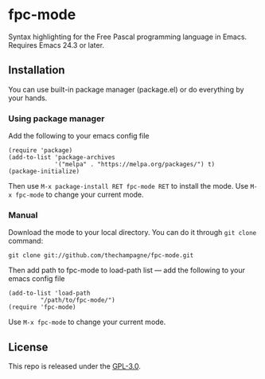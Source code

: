 # fpc-mode

Syntax highlighting for the Free Pascal programming language in Emacs. Requires Emacs 24.3 or later.

## Installation

You can use built-in package manager (package.el) or do everything by your hands.

### Using package manager

Add the following to your emacs config file

```elisp
(require 'package)
(add-to-list 'package-archives
             '("melpa" . "https://melpa.org/packages/") t)
(package-initialize)
```

Then use `M-x package-install RET fpc-mode RET` to install the mode.
Use `M-x fpc-mode` to change your current mode.

### Manual

Download the mode to your local directory. You can do it through `git clone` command:

```
git clone git://github.com/thechampagne/fpc-mode.git
```

Then add path to fpc-mode to load-path list — add the following to your emacs config file

```elisp
(add-to-list 'load-path
	     "/path/to/fpc-mode/")
(require 'fpc-mode)
```

Use `M-x fpc-mode` to change your current mode.

## License

This repo is released under the [GPL-3.0](https://github.com/thechampagne/fpc-mode/blob/main/LICENSE).
